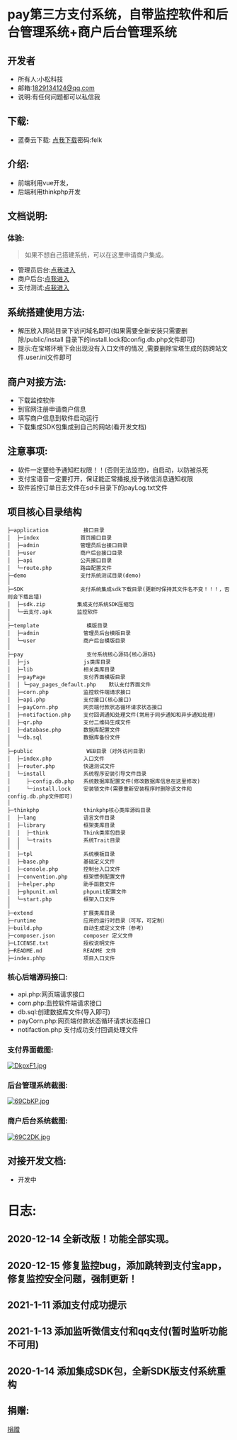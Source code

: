 #  pay第三方支付系统，自带监控软件和后台管理系统+商户后台管理系统
## 开发者
* 所有人:小松科技
* 邮箱:1829134124@qq.com
* 说明:有任何问题都可以私信我
## 下载:
* 蓝奏云下载: [点我下载](https://fusong.lanzous.com/b01c5m8aj
)密码:felk 
## 介绍:
* 前端利用vue开发，
* 后端利用thinkphp开发
## 文档说明:
### 体验:
>如果不想自己搭建系统，可以在这里申请商户集成。
* 管理员后台:[点我进入](http://103.152.170.170:8083/public/index.php/admin)
* 商户后台:[点我进入](http://103.152.170.170:8083/public/index.php/user)
* 支付测试:[点我进入](http://103.152.170.170:8083/demo)
## 系统搭建使用方法:
* 解压放入网站目录下访问域名即可(如果需要全新安装只需要删除/public/install 目录下的install.lock和config.db.php文件即可)
* 提示:在宝塔环境下会出现没有入口文件的情况 ,需要删除宝塔生成的防跨站文件.user.ini文件即可
## 商户对接方法:
* 下载监控软件
* 到官网注册申请商户信息
* 填写商户信息到软件启动运行
* 下载集成SDK包集成到自己的网站(看开发文档)
## 注意事项:
* 软件一定要给予通知栏权限！！(否则无法监控)，自启动，以防被杀死
* 支付宝语音一定要打开，保证能正常播报,授予微信消息通知权限
* 软件监控订单日志文件在sd卡目录下的payLog.txt文件
## 项目核心目录结构
~~~
├─application           接口目录
│  ├─index             首页接口目录
│  ├─admin             管理员后台接口目录
│  ├─user              商户后台接口目录
│  ├─api               公共接口目录
│  └─route.php         路由配置文件
├─demo                 支付系统测试目录(demo)
│  
├─SDK                  支付系统集成sdk下载目录(更新时保持其文件名不变！！！，否则会下载出错)
│  ├─sdk.zip          集成支付系统SDK压缩包
│  └─云支付.apk        监控软件
│
├─template               模版目录
│  ├─admin              管理员后台模版目录
│  └─user               商户后台模版目录
│
├─pay                    支付系统核心源码{核心源码}
│  ├─js                 js类库目录
│  ├─lib                相关类库目录
│  ├─payPage            支付界面模版目录
│  │ └─pay_pages_default.php    默认支付界面文件
│  ├─corn.php           监控软件端请求接口
│  ├─api.php            支付接口(核心接口)
│  ├─payCorn.php        网页端付款状态循环请求状态接口
│  ├─notifaction.php    支付回调通知处理文件(常用于同步通知和异步通知处理)
│  ├─qr.php             支付二维码生成文件
│  ├─database.php       数据库配置文件
│  └─db.sql             数据库备份文件
│
├─public                 WEB目录（对外访问目录）
│  ├─index.php          入口文件
│  ├─router.php         快速测试文件
│  └─install            系统程序安装引导文件目录
│     ├─config.db.php   系统数据库配置文件(修改数据库信息在这里修改)
│     └─install.lock    安装锁文件(需要重新安装程序时删除该文件和config.db.php文件即可)
│ 
├─thinkphp              thinkphp核心类库源码目录
│  ├─lang               语言文件目录
│  ├─library            框架类库目录
│  │  ├─think           Think类库包目录
│  │  └─traits          系统Trait目录
│  │
│  ├─tpl                系统模板目录
│  ├─base.php           基础定义文件
│  ├─console.php        控制台入口文件
│  ├─convention.php     框架惯例配置文件
│  ├─helper.php         助手函数文件
│  ├─phpunit.xml        phpunit配置文件
│  └─start.php          框架入口文件
│
├─extend                扩展类库目录
├─runtime               应用的运行时目录（可写，可定制）
├─build.php             自动生成定义文件（参考）
├─composer.json         composer 定义文件
├─LICENSE.txt           授权说明文件
├─README.md             README 文件
├─index.phhp            项目入口文件
~~~

### 核心后端源码接口:
* api.php:网页端请求接口
* corn.php:监控软件端请求接口
* db.sql:创建数据库文件(导入即可)
* payCorn.php:网页端付款状态循环请求状态接口
* notifaction.php 支付成功支付回调处理文件
### 支付界面截图:
[![DkpxF1.jpg](https://s3.ax1x.com/2020/11/16/DkpxF1.jpg)](https://imgchr.com/i/DkpxF1)
### 后台管理系统截图:
[![69CbKP.jpg](https://s3.ax1x.com/2021/02/27/69CbKP.jpg)](https://imgtu.com/i/69CbKP)
### 商户后台系统截图:
[![69C2DK.jpg](https://s3.ax1x.com/2021/02/27/69C2DK.jpg)](https://imgtu.com/i/69C2DK)
## 对接开发文档:
* 开发中
# 日志:
## 2020-12-14 全新改版！功能全部实现。
## 2020-12-15 修复监控bug，添加跳转到支付宝app，修复监控安全问题，强制更新！
## 2021-1-11  添加支付成功提示
## 2021-1-13  添加监听微信支付和qq支付(暂时监听功能不可用)
## 2020-1-14  添加集成SDK包，全新SDK版支付系统重构
## 捐赠:
[捐赠](http://103.152.170.170:8083/demo)

